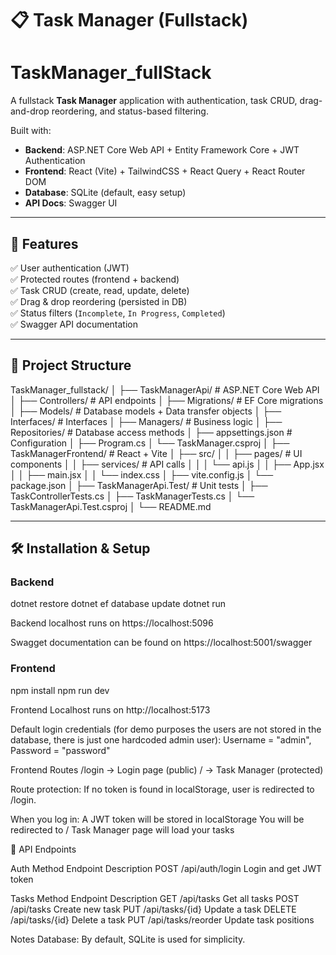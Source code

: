# 📋 Task Manager (Fullstack)
# TaskManager_fullStack

A fullstack **Task Manager** application with authentication, task CRUD, drag-and-drop reordering, and status-based filtering.

Built with:
- **Backend**: ASP.NET Core Web API + Entity Framework Core + JWT Authentication
- **Frontend**: React (Vite) + TailwindCSS + React Query + React Router DOM
- **Database**: SQLite (default, easy setup)
- **API Docs**: Swagger UI

---

## 🚀 Features

✅ User authentication (JWT)  
✅ Protected routes (frontend + backend)  
✅ Task CRUD (create, read, update, delete)  
✅ Drag & drop reordering (persisted in DB)  
✅ Status filters (`Incomplete`, `In Progress`, `Completed`)  
✅ Swagger API documentation  

---

## 📂 Project Structure

TaskManager_fullstack/
│
├── TaskManagerApi/ # ASP.NET Core Web API
│ ├── Controllers/ # API endpoints
│ ├── Migrations/ # EF Core migrations
│ ├── Models/ # Database models + Data transfer objects
│ ├── Interfaces/ # Interfaces
│ ├── Managers/ # Business logic
│ ├── Repositories/ # Database access methods
│ ├── appsettings.json # Configuration
│ ├── Program.cs
│ └── TaskManager.csproj
│
├── TaskManagerFrontend/ # React + Vite
│ ├── src/
│ │ ├── pages/ # UI components
│ │ ├── services/ # API calls
│ │ │ └── api.js
│ │ ├── App.jsx
│ │ ├── main.jsx
│ │ └── index.css
│ ├── vite.config.js
│ └── package.json
│
├── TaskManagerApi.Test/ # Unit tests
│ ├── TaskControllerTests.cs
│ ├── TaskManagerTests.cs
│ └── TaskManagerApi.Test.csproj
│
└── README.md


---

## 🛠 Installation & Setup

### Backend
dotnet restore
dotnet ef database update
dotnet run

Backend localhost runs on
https://localhost:5096

Swagget documentation can be found on
https://localhost:5001/swagger

### Frontend
npm install
npm run dev

Frontend Localhost runs on
http://localhost:5173

Default login credentials (for demo purposes the users are not stored in the database, there is just one hardcoded admin user):
Username = "admin", Password = "password"

Frontend Routes
/login → Login page (public)
/ → Task Manager (protected)

Route protection:
If no token is found in localStorage, user is redirected to /login.

When you log in:
A JWT token will be stored in localStorage
You will be redirected to /
Task Manager page will load your tasks

📡 API Endpoints

Auth
Method	Endpoint	Description
POST	/api/auth/login	Login and get JWT token

Tasks
Method	Endpoint	Description
GET	/api/tasks	Get all tasks
POST	/api/tasks	Create new task
PUT	/api/tasks/{id}	Update a task
DELETE	/api/tasks/{id}	Delete a task
PUT	/api/tasks/reorder	Update task positions

Notes
Database: By default, SQLite is used for simplicity.


